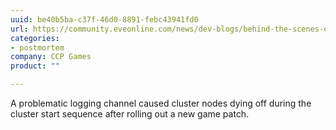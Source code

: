 ```yaml
---
uuid: be40b5ba-c37f-46d0-8891-febc43941fd0
url: https://community.eveonline.com/news/dev-blogs/behind-the-scenes-of-a-long-eve-online-downtime/
categories:
- postmortem
company: CCP Games
product: ""

---
```


A problematic logging channel caused cluster nodes dying off during the cluster start sequence after rolling out a new game patch.
